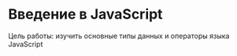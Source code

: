 # Введение в JavaScript <br>
Цель работы: изучить основные типы данных и операторы языка JavaScript
